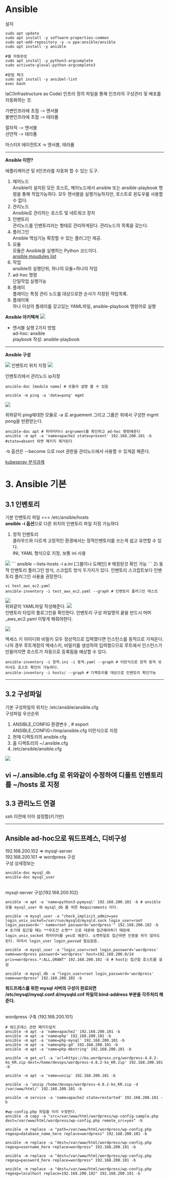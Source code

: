 # Ansible
설치
```
sudo apt update
sudo apt install -y software-properties-common
sudo apt-add-repository -y -u ppa:ansible/ansible
sudo apt install -y ansible

#쉘 자동완성
sudo apt install -y python3-argcomplete
sudo activate-gloval-python-argcomplete3

#문법 체크
sudo apt install -y ansibel-lint
exec bash
```
IaC(Infrastructure as Code) 인프라 정의 파일을 통해 인프라의 구성관리 및 배포를 자동화하는 것.

가변인프라에 초점 -> 앤서블   
불변인프라에 초점 -> 테라폼

절차적 -> 앤서블   
선언적 -> 테라폼

마스터X 에이전트X -> 앤서블, 테라폼    

---
**Ansible 이란?**

애플리케이션 및 it인프라를 자동화 할 수 있는 도구.

1) 제어노드       
Ansible이 설치된 모든 호스트, 제어노드에서 ansible 또는 ansible-playbook 명령을 통해 작업가능하다. 모두 앤서블을 실행가능하지만, 호스트로 윈도우를 사용할 수 없다.
2) 관리노드   
Ansible로 관리하는 호스트 및 네트워크 장치
3) 인벤토리     
관리노드를 인벤토리라는 형태로 관리하게된다. 관리노드의 목록을 갖는다. 
4) 플러그인     
Ansible 핵심기능 확장할 수 있는 플러그인 제공.
5) 모듈    
모듈은 Ansible을 실행하는 Python 코드이다.    
[ansible moudules list](https://docs.ansible.com/ansible/2.9/modules/modules_by_category.html)            
6) 작업       
ansible의 실행단위, 하나의 모듈=하나의 작업
7) ad-hoc 명령       
단일작업 실행가능
8) 플레이     
플레이는 특정 관리 노드를 대상으로한 순서가 지정된 작업목록.
9) 플레이북      
하나 이상의 플레이를 갖고있는 YAML파일, ansible-playbook 명령어로 실행 

**Ansible 아키텍쳐**
<img src="image/ansible-architecture.png"/>
* 앤서블 실행 2가지 방법    
ad-hoc: ansible       
playbook 작성: ansible-playbook   

---
**Ansible 구성**     

<img src="image/20210727115348.png">         
인벤토리 위치 지정

<img src="image/20210727115443.png">   

인벤토리에서 관리노드 ip지정     

```
ansible-doc [module name] # 모듈의 설명 볼 수 있음
```
```
ansible -m ping -a 'data=pong' mgmt
```
<img src="image/20210727120521.png">     

위와같이 ping에대한 모듈로 -a 로 arguement 그리고 그룹은 위에서 구성한 mgmt pong을 반환받는다.    
```
ansible-doc apt # 파라미터나 argrument를 확인하고 ad-hoc 명령해준다
ansible -m apt -a 'name=apache2 state=present' 192.168.200.101 -b
#state=absent 하면 패키지 제거된다
```
-b 옵션은 --become 으로 root 권한을 관리노드에서 사용할 수 있게끔 해준다.    

[kubespray 분석과제](https://github.com/kubernetes-sigs/kubespray)

# 3. Ansible 기본
## 3.1 인벤토리
기본 인벤토리 파일 ==> /etc/ansible/hosts    
**ansible -i 옵션**으로 다른 위치의 인벤토리 파일 지정 가능하다    
1) 정적 인벤토리       
클라우드와 다르게 고정적인 환경에서는 정적인벤토리를 쓰는게 쉽고 유연할 수 있다.    
INI, YAML 형식으로 지정, 보통 ini 사용   
<img src="image/20210727135157.png">      
```
ansible --lists-hosts -i a.ini [그룹이나 도메인] # 매칭된것 확인 가능
```
2) 동적 인벤토리   
플러그인 방식, 스크립트 방식 두가지가 있다.    
인벤토리 스크립트보다 인벤토리 플러그인 사용을 권장한다.   

```
vi test_aws_ec2.yaml
ansible-inventory -i test_aws_ec2.yaml --graph # 인벤토리 플러그인 테스트
```
<img src="image/20210727150742.png">\
위와같이 YAML파일 작성해준다.
<img src="image/20210727150701.png">\
인벤토리 타입의 플로그인을 확인한다. 인벤토리 구성 파일명의 끝을 반드시 머머_aws_ec2.yaml 이렇게 해줘야한다.   

<img src="image/20210727151000.png">      

액세스 키 아이디와 비밀키 모두 정상적으로 입력했다면 인스턴스를 동적으로 가져온다. 나의 경우 루트계정의 액세스키, 비밀키를 생성하여 입력했으므로 루트에서 인스턴스가 만들어지면 호스트가 자동으로 등록됨을 예상할 수 있다. 
```
ansible-inventory -i 정적.ini -i 동적.yaml --graph # 이런식으로 정적 동적 섞어서도 호스트 확인이 가능하다. 
ansible-inventory -i hosts/ --graph # 디렉토리를 대상으로 인벤토리 확인가능
```
---
## 3.2 구성파일
기본 구성파일의 위치는 /etc/ansible/ansible.cfg     
구성파일 우선순위        
1. ANSIBLE_CONFIG 환경변수 , # export ANSIBLE_CONFIG=/tmp/ansible.cfg   이런식으로 지정 
2. 현재 디렉토리의 ansible.cfg
3. 홈 디렉토리의 ~/.ansible.cfg
4. /etc/ansible/ansible.cfg

<img src="image/20210727155206.png">        

vi ~/.ansible.cfg 로 위와같이 수정하여 디폴트 인벤토리를 ~/hosts 로 지정   
---
## 3.3 관리노드 연결 
ssh 이전에 이미 설정함(키기반)

---
## Ansible ad-hoc으로 워드프레스, 디비구성

192.168.200.102 => mysql-server       
192.168.200.101 => wordpress 구성        
구성 상세정보는     
```
ansible-doc mysql_db
ansible-doc mysql_user
```

\
mysql-server 구성(192.168.200.102)
```
ansible -m apt -a 'name=python3-pymysql' 192.168.200.102 -b # ansible 모듈 mysql_user 와 mysql_db 를 위한 Requirements 이다. 

ansible -m mysql_user -a "check_implicit_admin=yes login_unix_socket=/var/run/mysqld/mysqld.sock login_user=root login_password='' name=root password='wordpress'" 192.168.200.102 -b 
# 초기에 접근할 때는 **무조건 소켓** 으로 데몬에 접근해야하기 때문에 login_unix_socket 파라미터를 yes로 해준다. 소켓파일로 접근하면 인증을 하지 않아도 된다. 따라서 login_user login_passwd 필요없음. 

ansible -m mysql_user -a "login_user=root login_password='wordpress' name=wordpress password='wordpress' host=192.168.200.0/24 priv=wordpress.*:ALL,GRANT" 192.168.200.102 -b # host는 접근할 호스트를 설정

ansible -m mysql_db -a "login_user=root login_password='wordpress' name=wordpress" 192.168.200.102 -b
```
**워드프레스를 위한 mysql 서버의 구성이 완료되면        
/etc/mysql/mysql.conf.d/mysqld.cnf 파일의 bind-address 부분을 각주처리 해준다.** 

\
wordpress 구축 (192.168.200.101)
```
# 워드프레스 관련 패키지설치 
ansible -m apt -a 'name=apache2' 192.168.200.101 -b
ansible -m apt -a 'name=php' 192.168.200.101 -b
ansible -m apt -a 'name=php-mysql' 192.168.200.101 -b
ansible -m apt -a 'name=php-gd' 192.168.200.101 -b
ansible -m apt -a 'name=php-mbstring' 192.168.200.101 -b

ansible -m get_url -a 'url=https://ko.wordpress.org/wordpress-4.8.2-ko_KR.zip dest=/home/devops/wordpress-4.8.2-ko_KR.zip' 192.168.200.101 -b

ansible -m apt -a 'name=unzip' 192.168.200.101 -b

ansible -a 'unzip /home/devops/wordpress-4.8.2-ko_KR.zip -d /var/www/html/' 192.168.200.101 -b

ansible -m service -a 'name=apache2 state=restarted' 192.168.200.101 -b

#wp-config.php 파일을 미리 수정한다. 
ansible -m copy -a "src=/var/www/html/wordpress/wp-config-sample.php dest=/var/www/html/wordpress/wp-config.php remote_src=yes" -b

ansible -m replace -a "path=/var/www/html/wordpress/wp-config.php regexp=database_name_here replace=wordpress" 192.168.200.101 -b

ansible -m replace -a "dest=/var/www/html/wordpress/wp-config.php regexp=username_here replace=wordpress" 192.168.200.101 -b

ansible -m replace -a "dest=/var/www/html/wordpress/wp-config.php regexp=password_here replace=wordpress" 192.168.200.101 -b

ansible -m replace -a "dest=/var/www/html/wordpress/wp-config.php regexp=localhost replace=192.168.200.102" 192.168.200.101 -b

```
